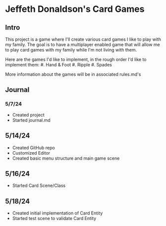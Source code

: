 # Jeffeth Donaldson's Card Games

## Intro

This project is a game where I'll create various card games I like to play with 
my family. The goal is to have a multiplayer enabled game that will allow me to
play card games with my family while I'm not living with them. 

Here are the games I'd like to implement, in the rough order I'd like to
implement them:
	#. Hand & Foot
	#. Ripple
	#. Spades

More information about the games will be in associated rules.md's

## Journal

### 5/7/24

- Created project
- Started journal.md

## 5/14/24

- Created GitHub repo
- Customized Editor
- Created basic menu structure and main game scene

## 5/16/24

- Started Card Scene/Class

## 5/18/24

- Created initial implementation of Card Entity
- Started test scene to validate Card Entity
